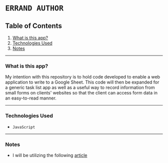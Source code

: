 # `ERRAND AUTHOR`


## Table of Contents

1. [What is this app?](#id-section1)
2. [Technologies Used](#id-section2)
3. [Notes](#id-section3)

<hr>

<div  id='id-section1'/>

### What is this app?

My intention with this repository is to hold code developed to enable a web application to write to a Google Sheet. This code will then be expanded for a generic task list app as well as a useful way to record information from small forms on clients' websites so that the client can access form data in an easy-to-read manner.

<hr>

<div id='id-section2' />

### Technologies Used

* `JavaScript`

<hr>

<div id='id-section3' />

### Notes

* I will be utilizing the following [article](https://mheavers.medium.com/storing-form-data-from-a-website-in-google-spreadsheets-using-javascript-react-a15aeb9143cb)